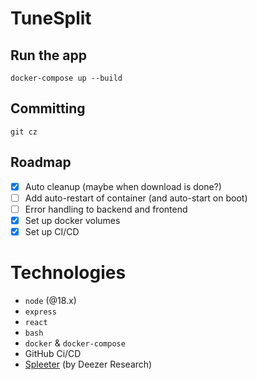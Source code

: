 # TuneSplit

## Run the app
`docker-compose up --build`

## Committing
`git cz`

## Roadmap
- [x] Auto cleanup (maybe when download is done?)
- [ ] Add auto-restart of container (and auto-start on boot)
- [ ] Error handling to backend and frontend
- [x] Set up docker volumes
- [x] Set up CI/CD

# Technologies
- `node` (@18.x)
- `express`
- `react`
- `bash`
- `docker` & `docker-compose`
- GitHub Ci/CD
- [Spleeter](https://github.com/deezer/spleeter) (by Deezer Research)